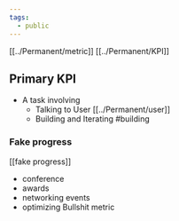 ```yaml
---
tags:
  - public
---
```

[[../Permanent/metric]]
[[../Permanent/KPI]]

## Primary KPI
* A task involving 
	* Talking to User  [[../Permanent/user]]
	* Building and Iterating #building

### Fake progress 
[[fake progress]]
* conference
* awards
* networking events
* optimizing Bullshit metric